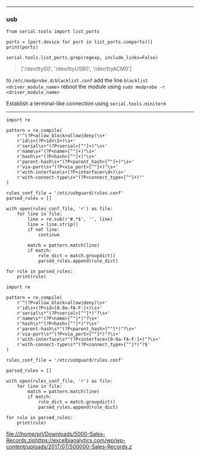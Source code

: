 
<hr>

### usb
```
from serial.tools import list_ports

ports = [port.device for port in list_ports.comports()]
print(ports)
```

```serial.tools.list_ports.grep(regexp, include_links=False)```


> ['/dev/ttyS0', '/dev/ttyUSB0', '/dev/ttyACM0']

to ``` /etc/modprobe.d/blacklist.conf ``` add the line ``` blacklist <driver_module_name> ```
reboot the module using ``` sudo modprobe -r <driver_module_name> ```

Establish a terminal-like connection using ```serial.tools.miniterm```


<hr>

```
import re

pattern = re.compile(
    r'^(?P<allow_block>allow|deny)\s+'
    r'id\s+(?P<id>\S+)\s+'
    r'serial\s+"(?P<serial>[^"]+)"\s+'
    r'name\s+"(?P<name>[^"]+)"\s+'
    r'hash\s+"(?P<hash>[^"]+)"\s+'
    r'parent-hash\s+"(?P<parent_hash>[^"]+)"\s+'
    r'via-port\s+"(?P<via_port>[^"]+)"\s+'
    r'with-interface\s+(?P<interface>\d+)\s+'
    r'with-connect-type\s+"(?P<connect_type>[^"]+)"'
)

rules_conf_file = '/etc/usbguard/rules.conf'
parsed_rules = []

with open(rules_conf_file, 'r') as file:
    for line in file:
        line = re.sub(r'#.*$', '', line)
        line = line.strip()
        if not line:
            continue

        match = pattern.match(line)
        if match:
            rule_dict = match.groupdict()
            parsed_rules.append(rule_dict)

for rule in parsed_rules:
    print(rule)

```



```
import re

pattern = re.compile(
    r'^(?P<allow_block>allow|deny)\s+'
    r'id\s+(?P<id>[0-9a-fA-F:]+)\s+'
    r'serial\s*"(?P<serial>[^"]*)"?\s+'
    r'name\s*"(?P<name>[^"]*)"?\s+'
    r'hash\s*"(?P<hash>[^"]*)"?\s+'
    r'parent-hash\s*"(?P<parent_hash>[^"]*)"?\s+'
    r'via-port\s*"(?P<via_port>[^"]*)"?\s+'
    r'with-interface\s*"(?P<interface>[0-9a-fA-F:]+)"?\s+'
    r'with-connect-type\s*"(?P<connect_type>[^"]*)"?$'
)

rules_conf_file = '/etc/usbguard/rules.conf'

parsed_rules = []

with open(rules_conf_file, 'r') as file:
    for line in file:
        match = pattern.match(line)
        if match:
            rule_dict = match.groupdict()
            parsed_rules.append(rule_dict)

for rule in parsed_rules:
    print(rule)

```







[file:///home/prl/Downloads/5000-Sales-Records.zip](https://excelbianalytics.com/wp/wp-content/uploads/2017/07/500000-Sales-Records.z)https://excelbianalytics.com/wp/wp-content/uploads/2017/07/500000-Sales-Records.z
